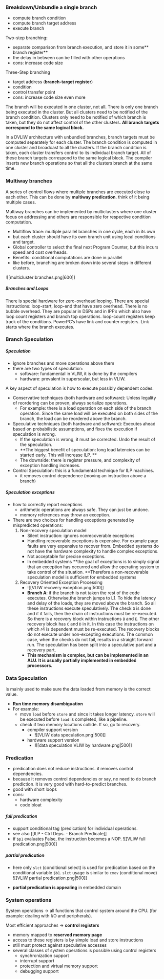 ### Breakdown/Unbundle a single branch
- compute branch condition
- compute branch target address
- execute branch

Two-step branching:
- separate comparison from branch execution, and store it in some** branch register**
- the delay in between can be filled with other operations
- cons: increase code size

Three-Step branching
- target address (**branch-target register**)
- condition
- control transfer point
- cons: increase code size even more

The branch will be executed in one cluster, not all. There is only one branch being executed in the cluster. But all clusters need to be notified of the branch condition. Clusters only need to be notified of which branch is taken, but they do not affect control of the other clusters. **All branch targets correspond to the same logical block.**

In a DVLIW architecture with unbundled branches, branch targets must be computed separately for each cluster. The branch condition is computed in one cluster and broadcast to all the clusters. If the branch condition is taken, each cluster transfers control to its individual branch target. All of these branch targets correspond to the same logical block. The compiler inserts new branch operations so that all the clusters branch at the same time.

### Multiway branches
A series of control flows where multiple branches are executed close to each other. This can be done by **multiway predication**. think of it being multiple cases.

Multiway branches can be implemented by multiclusters where one cluster focus on addressing and others are responsible for respective condition computation. 
- Multiflow trace: multiple parallel branches in one cycle, each in its own 
- but each cluster should have its own branch unit using local conditions and target.
- Global controller to select the final next Program Counter, but this incurs speed and cost overheads. 
- Benefits: conditional computations are done in parallel
- like before, branching are broken down into several steps in different clusters.

![[multicluster branches.png|600]]

##### Branches and Loops
There is special hardware for zero-overhead looping. There are special instructions: loop-start, loop-end that have zero overhead. There is no bubble overhead. They are popular in DSPs and in IPF’s which also have loop count registers and branch top operations. loop-count registers keep track of the conditions. PowerPC’s have link and counter registers. Link starts where the branch executes.

### Branch Speculation
##### Speculation
- ignore branches and move operations above them
- there are two types of speculation:
	- software: fundamental in VLIW, it is done by the compilers
	- hardware: prevalent in superscalar, but less in VLIW. 

A key aspect of speculation is how to execute possibly dependent codes. 
- Conservative techniques (both hardware and software): Unless legality of reordering can be proven, always serialize operations. 
	- For example: there is a load operation on each side of the branch operation. Since the same load will be executed on both sides of the branch, the load can be reordered above the branch. 
- Speculative techniques (both hardware and software): Executes ahead based on probabilistic assumptions, and fixes the execution if speculation is wrong. 
	- If the speculation is wrong, it must be corrected. Undo the result of the speculation. 
	- **The biggest benefit of speculation: long load latencies can be started early. This will increase ILP. **
	- The downside: there is register pressure, and complexity of exception handling increases. 
- Control Speculation: this is a fundamental technique for ILP machines. 
	- it removes control dependence (moving an instruction above a branch)

##### Speculation exceptions
- how to correctly report exceptions
	- arithmetic operations are always safe. They can just be undone.
	- memory references may throw an exception. 
- There are two choices for handling exceptions generated by mispredicted operations:
	1. Non-recovery speculation model
		- Silent instruction: ignores nonrecoverable exceptions
		- Handling recoverable exceptions is expensive. For example page faults are very expensive to recover from. Embedded systems do not have the hardware complexity to handle complex exceptions. 
		- Not acceptable for precise exceptions. 
		- In embedded systems **the goal of exceptions is to simply signal that an exception has occurred and allow the operating system to take control of the situation. **Therefore a non-recoverable speculation model is sufficient for embedded systems
	2. Recovery Oriented Exception Processing
		- ![[VLIW recovery exception.png|500]]
		- **Branch A**: if the branch is not taken the rest of the code executes. Otherwise,the branch jumps to L1. To hide the latency and delay of the loads, they are moved above the branch. So all these instructions execute speculatively. The check `G` is done and if it fails, then the chain of instructions must be re-executed. So there is a recovery block within instructions `B` and `E`. The other recovery block has `C` and `D` in it. In this case the instructions on which $r4$ is dependent must be re-executed. The recovery blocks do not execute under non-excepting executions. The common case, when the checks do not fail, results in a straight forward run. The speculation has been split into a speculative part and a recovery part. 
		- **This mechanism is complex, but can be implemented in an ALU. It is usually partially implemented in embedded processors.**

### Data Speculation
Is mainly used to make sure the data loaded from memory is the correct value.
- **Run time memory disambiguation**
- For example:
	- move `load`  before `store`  and since it takes longer latency. `store` will be executed before `load` is completed, like a pipeline. 
	- check if two memory locations collide. If so, go to recovery.
		- compiler support version
			- ![[VLIW data speculation.png|500]]
		- hardware support version
			- ![[data speculation VLIW by hardware.png|500]]

### Predication
- predication does not reduce instructions. it removes control dependencies.
- because it removes control dependencies or say, no need to do branch prediction. it is very good with hard-to-predict branches.
- good with short loops
- cons:
	- hardware complexity
	- code bloat
##### full predication
- support conditional tag (predication) for individual operations.
- see also [[ILP - Ctrl Deps. - Branch Predicate]]
- if `$p1` evaluates False, the instruction becomes a NOP.
![[VLIW full predication.png|500]]

##### partial predication
- here only `slct` (conditional select) is used for predication based on the conditional variable `$b1`.  `slct` usage is similar to `cmov` (conditional move)
![[VLIW partial predication.png|500]]

- **partial predication is appealing** in embedded domain

### System operations
System operations → all functions that control system around the CPU. (for example: dealing with I/O and peripherals). 

Most efficient approaches → **control registers**
- memory mapped to **reserved memory page**
- access to these registers is by simple load and store instructions
- still must protect against speculative accesses
- several classes of system operations is possible using control registers
	- synchronization support
	- interrupt support
	- protection and virtual memory support
	- debugging support